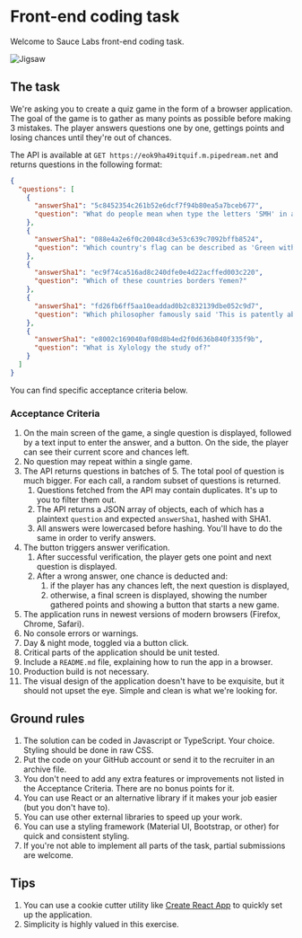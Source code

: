 # Front-end coding task
Welcome to Sauce Labs front-end coding task.

![Jigsaw](https://i.pinimg.com/474x/5b/a8/3d/5ba83d0d5c438ae9a081631541ffe4f1.jpg)

## The task
We're asking you to create a quiz game in the form of a browser application.
The goal of the game is to gather as many points as possible before making 3 mistakes.
The player answers questions one by one, gettings points and losing chances until they're out of chances.

The API is available at `GET https://eok9ha49itquif.m.pipedream.net` and returns questions in the following format:
```json
{
  "questions": [
    {
      "answerSha1": "5c8452354c261b52e6dcf7f94b80ea5a7bceb677",
      "question": "What do people mean when type the letters 'SMH' in a message on the internet?"
    },
    {
      "answerSha1": "088e4a2e6f0c20048cd3e53c639c7092bffb8524",
      "question": "Which country's flag can be described as 'Green with a vertical white band on the left side. The green section contains a white crescent and star.'?"
    },
    {
      "answerSha1": "ec9f74ca516ad8c240dfe0e4d22acffed003c220",
      "question": "Which of these countries borders Yemen?"
    },
    {
      "answerSha1": "fd26fb6ff5aa10eaddad0b2c832139dbe052c9d7",
      "question": "Which philosopher famously said 'This is patently absurd; but whoever wishes to become a philosopher must learn not to be frightened by absurdities'?"
    },
    {
      "answerSha1": "e8002c169040af08d8b4ed2f0d636b840f335f9b",
      "question": "What is Xylology the study of?"
    }
  ]
}
```

You can find specific acceptance criteria below.

### Acceptance Criteria
1. On the main screen of the game, a single question is displayed, followed by a text input to enter the answer, and a button. On the side, the player can see their current score and chances left.
1. No question may repeat within a single game.
1. The API returns questions in batches of 5. The total pool of question is much bigger. For each call, a random subset of questions is returned.
    1. Questions fetched from the API may contain duplicates. It's up to you to filter them out.
    1. The API returns a JSON array of objects, each of which has a plaintext `question` and expected `answerSha1`, hashed with SHA1.
    1. All answers were lowercased before hashing. You'll have to do the same in order to verify answers.
1. The button triggers answer verification.
    1. After successful verification, the player gets one point and next question is displayed.
    1. After a wrong answer, one chance is deducted and:
        1. if the player has any chances left, the next question is displayed,
        1. otherwise, a final screen is displayed, showing the number gathered points and showing a button that starts a new game.
1. The application runs in newest versions of modern browsers (Firefox, Chrome, Safari).
1. No console errors or warnings.
1. Day & night mode, toggled via a button click.
1. Critical parts of the application should be unit tested.
1. Include a `README.md` file, explaining how to run the app in a browser.
1. Production build is not necessary.
1. The visual design of the application doesn't have to be exquisite, but it should not upset the eye. Simple and clean is what we're looking for.

## Ground rules
1. The solution can be coded in Javascript or TypeScript. Your choice. Styling should be done in raw CSS.
1. Put the code on your GitHub account or send it to the recruiter in an archive file.
1. You don't need to add any extra features or improvements not listed in the Acceptance Criteria. There are no bonus points for it.
1. You can use React or an alternative library if it makes your job easier (but you don't have to).
1. You can use other external libraries to speed up your work.
1. You can use a styling framework (Material UI, Bootstrap, or other) for quick and consistent styling.
1. If you're not able to implement all parts of the task, partial submissions are welcome.

## Tips
1. You can use a cookie cutter utility like [Create React App](https://create-react-app.dev/) to quickly set up the application.
1. Simplicity is highly valued in this exercise.
